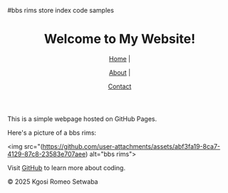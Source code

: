 #bbs rims store
index code samples
<!DOCTYPE html>

<html lang="en">

<head>

<meta charset="UTF-8">

<meta name="viewport" content="width=device-width, initial-scale=1.0">

<title>My First GitHub Page</title>

</head>

<body>

<header>

<h1>Welcome to My Website!</h1><nav>
<nav>

<a href="index.html">Home</a> |

<a href="about.html">About</a> |

<a href="contact.html">Contact</a>
</nav>

</header>


<main>

<p>This is a simple webpage hosted on GitHub Pages.</p>

<p>Here's a picture of a bbs rims:</p>

<img src="(https://github.com/user-attachments/assets/abf3fa19-8ca7-4129-87c8-23583e707aee)
 alt="bbs rims">


<p>Visit <a href="https://github.com">GitHub</a> to learn more about coding.</p>

</main>


<footer>

<p>&copy; 2025 Kgosi Romeo Setwaba</p>

</footer>

</body>

</html>
